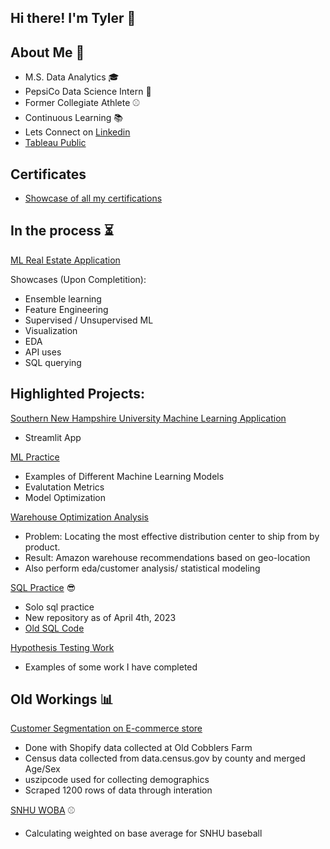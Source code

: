 ## Hi there! I'm Tyler 👋


## About Me 👨

 - M.S. Data Analytics 🎓
 - PepsiCo Data Science Intern 🥤
 - Former Collegiate Athlete ⚾
 - Continuous Learning 📚
 - Lets Connect on [Linkedin](https://www.linkedin.com/in/tylerbrownpsu/)
 - [Tableau Public](https://public.tableau.com/app/profile/tyler.brown4344)

## Certificates 
- [Showcase of all my certifications](https://github.com/tylerwalkerbrown/Certificates)

## In the process ⏳
[ML Real Estate Application](https://github.com/tylerwalkerbrown/ML-Real-Estate-App)

Showcases (Upon Completition):
- Ensemble learning 
- Feature Engineering 
- Supervised / Unsupervised ML
- Visualization 
- EDA
- API uses 
- SQL querying 

## Highlighted Projects: 
[Southern New Hampshire University Machine Learning Application](https://github.com/tylerwalkerbrown/SNHU-ML-APP)
 - Streamlit App


 [ML Practice](https://github.com/tylerwalkerbrown/ML-Practice)
 - Examples of Different Machine Learning Models 
 - Evalutation Metrics 
 - Model Optimization 

[Warehouse Optimization Analysis](https://github.com/tylerwalkerbrown/Warehouse-Optimization)
- Problem: Locating the most effective distribution center to ship from by product.
- Result: Amazon warehouse recommendations based on geo-location 
- Also perform eda/customer analysis/ statistical modeling 

[SQL Practice](https://github.com/tylerwalkerbrown/SQL-Code) 😎
  - Solo sql practice 
  - New repository as of April 4th, 2023
  - [Old SQL Code](https://github.com/tylerwalkerbrown/SQL_Code)

 [Hypothesis Testing Work](https://github.com/tylerwalkerbrown/Hypothesis-Testing-Workbooks)
 - Examples of some work I have completed 
 
 
## Old Workings  📊


[Customer Segmentation on E-commerce store](https://github.com/tylerwalkerbrown/Customer_Demographics)
  - Done with Shopify data collected at Old Cobblers Farm
  - Census data collected from data.census.gov by county and merged Age/Sex
  - uszipcode used for collecting demographics
  - Scraped 1200 rows of data through interation


[SNHU WOBA](https://github.com/tylerwalkerbrown/SNHU_WOBA) ⚾
  - Calculating weighted on base average for SNHU baseball 



<!--
**tylerwalkerbrown/tylerwalkerbrown** is a ✨ _special_ ✨ repository because its `README.md` (this file) appears on your GitHub profile.

Here are some ideas to get you started:

- 🔭 I’m currently working on ...
- 🌱 I’m currently learning ...
- 👯 I’m looking to collaborate on ...
- 🤔 I’m looking for help with ...
- 💬 Ask me about ...
- 📫 How to reach me: ...
- 😄 Pronouns: ...
- ⚡ Fun fact: ...
-->
